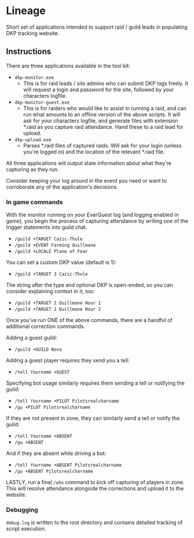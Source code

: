 # Lineage

Short set of applications intended to support raid / guild leads in populating
DKP tracking website.

## Instructions

There are three applications available in the tool kit:

* `dkp-monitor.exe`
  * This is for raid leads / site admins who can submit DKP logs freely. It will
  request a login and password for the site, followed by your characters
  logfile.
* `dkp-monitor-guest.exe`
  * This is for raiders who would like to assist in running a raid, and can run
  what amounts to an offline version of the above scripts. It will ask for your
  characters logfile, and generate files with extension *.raid as you capture
  raid attendance. Hand these to a raid lead for upload.
* `dkp-upload.exe`
  * Parses *.raid files of captured raids. Will ask for your login (unless
  you're logged in) and the location of the relevant *.raid file.

All three applications will output state information about what they're
capturing as they run.

Consider keeping your log around in the event you need or want to corroborate
any of the application's decisions.

### In game commands

With the monitor running on your EverQuest log (and logging enabled in game),
you begin the process of capturing attendance by writing one of the trigger
statements into guild chat.

* `/guild +TARGET Cazic-Thule`
* `/guild +EVENT Farming Quillmane`
* `/guild +LOCALE Plane of Fear`

You can set a custom DKP value (default is 1):

* `/guild +TARGET 3 Cazic-Thule`

The string after the type and optional DKP is open-ended, so you can consider
explaining context in it, too:

* `/guild +TARGET 2 Quillmane Hour 1`
* `/guild +TARGET 2 Quillmane Hour 2`

Once you've run ONE of the above commands, there are a handful of additional
correction commands.

Adding a guest guild:
* `/guild +GUILD Nova`

Adding a guest player requires they send you a tell:
* `/tell Yourname +GUEST`

Specifying bot usage similarly requires them sending a tell or notifying the
guild:
* `/tell Yourname +PILOT Pilotsrealcharname`
* `/gu +PILOT Pilotsrealcharname`

If they are not present in zone, they can similarly send a tell or notify the
guild:
* `/tell Yourname +ABSENT`
* `/gu +ABSENT`

And if they are absent while driving a bot:
* `/tell Yourname +ABSENT Pilotsrealcharname`
* `/gu +ABSENT Pilotsrealcharname`

LASTLY, run a final `/who` command to kick off capturing of players in zone.
This will resolve attendance alongside the corrections and upload it to the
website.

### Debugging

`debug.log` is written to the root directory and contains detailed tracking of
script execution.